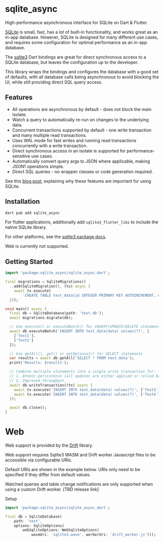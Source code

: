 # sqlite_async 

High-performance asynchronous interface for SQLite on Dart & Flutter.

[SQLite](https://www.sqlite.org/) is small, fast, has a lot of built-in functionality, and works
great as an in-app database. However, SQLite is designed for many different use cases, and requires
some configuration for optimal performance as an in-app database.

The [sqlite3](https://pub.dev/packages/sqlite3) Dart bindings are great for direct synchronous access
to a SQLite database, but leaves the configuration up to the developer.

This library wraps the bindings and configures the database with a good set of defaults, with
all database calls being asynchronous to avoid blocking the UI, while still providing direct SQL
query access.

## Features

 * All operations are asynchronous by default - does not block the main isolate.
 * Watch a query to automatically re-run on changes to the underlying data.
 * Concurrent transactions supported by default - one write transaction and many multiple read transactions.
 * Uses WAL mode for fast writes and running read transactions concurrently with a write transaction.
 * Direct synchronous access in an isolate is supported for performance-sensitive use cases. 
 * Automatically convert query args to JSON where applicable, making JSON1 operations simple.
 * Direct SQL queries - no wrapper classes or code generation required.

See this [blog post](https://www.powersync.co/blog/sqlite-optimizations-for-ultra-high-performance),
explaining why these features are important for using SQLite.

## Installation

```sh
dart pub add sqlite_async
```

For flutter applications, additionally add `sqlite3_flutter_libs` to include the native SQLite
library.

For other platforms, see the [sqlite3 package docs](https://pub.dev/packages/sqlite3#supported-platforms).

Web is currently not supported.

## Getting Started

```dart
import 'package:sqlite_async/sqlite_async.dart';

final migrations = SqliteMigrations()
  ..add(SqliteMigration(1, (tx) async {
    await tx.execute(
        'CREATE TABLE test_data(id INTEGER PRIMARY KEY AUTOINCREMENT, data TEXT)');
  }));

void main() async {
  final db = SqliteDatabase(path: 'test.db');
  await migrations.migrate(db);

  // Use execute() or executeBatch() for INSERT/UPDATE/DELETE statements
  await db.executeBatch('INSERT INTO test_data(data) values(?)', [
    ['Test1'],
    ['Test2']
  ]);

  // Use getAll(), get() or getOptional() for SELECT statements
  var results = await db.getAll('SELECT * FROM test_data');
  print('Results: $results');

  // Combine multiple statements into a single write transaction for:
  // 1. Atomic persistence (all updates are either applied or rolled back).
  // 2. Improved throughput.
  await db.writeTransaction((tx) async {
    await tx.execute('INSERT INTO test_data(data) values(?)', ['Test3']);
    await tx.execute('INSERT INTO test_data(data) values(?)', ['Test4']);
  });

  await db.close();
}
```

# Web

Web support is provided by the [Drift](https://drift.simonbinder.eu/web/) library.

Web support requires Sqlite3 WASM and Drift worker Javascript files to be accessible via configurable URIs.

Default URIs are shown in the example below. URIs only need to be specified if they differ from default values.

Watched queries and table change notifications are only supported when using a custom Drift worker. [TBD release link]

Setup

``` Dart 
import 'package:sqlite_async/sqlite_async.dart';

final db = SqliteDatabase(
    path: 'test',
    options: SqliteOptions(
        webSqliteOptions: WebSqliteOptions(
            wasmUri: 'sqlite3.wasm', workerUri: 'drift_worker.js')));

```

